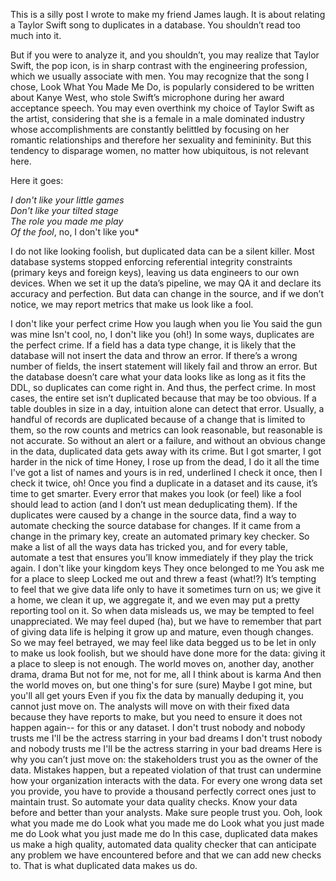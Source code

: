 This is a silly post I wrote to make my friend James laugh. It is about relating a Taylor Swift song to duplicates in a database. You shouldn’t read too much into it. 

But if you were to analyze it, and you shouldn’t, you may realize that Taylor Swift, the pop icon, is in sharp contrast with the engineering profession, which we usually associate with men. You may recognize that the song I chose, Look What You Made Me Do, is popularly considered to be written about Kanye West, who stole Swift’s microphone during her award acceptance speech. You may even overthink my choice of Taylor Swift as the artist, considering that she is a female in a male dominated industry whose accomplishments are constantly belittled by focusing on her romantic relationships and therefore her sexuality and femininity. But this tendency to disparage women, no matter how ubiquitous, is not relevant here. 

Here it goes:

*I don't like your little games* <br>
*Don't like your tilted stage* <br>
**The role you made me play* <br>
*Of the fool**, no, I don't like you* <br>

I do not like looking foolish, but duplicated data can be a silent killer. Most database systems stopped enforcing referential integrity constraints (primary keys and foreign keys), leaving us data engineers to our own devices. 
When we set it up the data’s pipeline, we may QA it and declare its accuracy and perfection. But data can change in the source, and if we don’t notice, we may report metrics that make us look like a fool. 

I don't like your perfect crime
How you laugh when you lie
You said the gun was mine
Isn't cool, no, I don't like you (oh!)
In some ways, duplicates are the perfect crime. If a field has a data type change, it is likely that the database will not insert the data and throw an error. If there’s a wrong number of fields, the insert statement will likely fail and throw an error. But the database doesn’t care what your data looks like as long as it fits the DDL, so duplicates can come right in. And thus, the perfect crime.
In most cases, the entire set isn’t duplicated because that may be too obvious. If a table doubles in size in a day, intuition alone can detect that error. Usually, a handful of records are duplicated because of a change that is limited to them, so the row counts and metrics can look reasonable, but reasonable is not accurate. So without an alert or a failure, and without an obvious change in the data, duplicated data gets away with its crime.
But I got smarter, I got harder in the nick of time
Honey, I rose up from the dead, I do it all the time
I've got a list of names and yours is in red, underlined
I check it once, then I check it twice, oh!
Once you find a duplicate in a dataset and its cause, it’s time to get smarter. Every error that makes you look (or feel) like a fool should lead to action (and I don’t ust mean deduplicating them). If the duplicates were caused by a change in the source data, find a way to automate checking the source database for changes. If it came from a change in the primary key, create an automated primary key checker.
So make a list of all the ways data has tricked you, and for every table, automate a test that ensures you’ll know immediately if they play the trick again. 
I don't like your kingdom keys
They once belonged to me
You ask me for a place to sleep
Locked me out and threw a feast (what!?)
It’s tempting to feel that we give data life only to have it sometimes turn on us; we give it a home, we clean it up, we aggregate it, and we even may put a pretty reporting tool on it.  So when data misleads us, we may be tempted to feel unappreciated. We may feel duped (ha), but we have to remember that part of giving data life is helping it grow up and mature, even though changes. So we may feel betrayed, we may feel like data begged us to be let in only to make us look foolish, but we should have done more for the data: giving it a place to sleep is not enough.
The world moves on, another day, another drama, drama
But not for me, not for me, all I think about is karma
And then the world moves on, but one thing's for sure (sure)
Maybe I got mine, but you'll all get yours
Even if you fix the data by manually deduping it, you cannot just move on. The analysts will move on with their fixed data because they have reports to make, but you need to ensure it does not happen again-- for this or any dataset. 
I don't trust nobody and nobody trusts me
I'll be the actress starring in your bad dreams
I don't trust nobody and nobody trusts me
I'll be the actress starring in your bad dreams
Here is why you can’t just move on: the stakeholders trust you as the owner of the data. Mistakes happen, but a repeated violation of that trust can undermine how your organization interacts with the data. For every one wrong data set you provide, you have to provide a thousand perfectly correct ones just to maintain trust.
So automate your data quality checks. Know your data before and better than your analysts. Make sure people trust you. 
Ooh, look what you made me do
Look what you made me do
Look what you just made me do
Look what you just made me do
In this case, duplicated data makes us make a high quality, automated data quality checker that can anticipate any problem we have encountered before and that we can add new checks to. That is what duplicated data makes us do.
